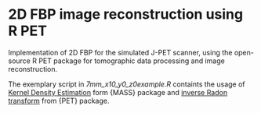 # 2D FBP image reconstruction using R PET

Implementation of 2D FBP for the simulated J-PET scanner, using the open-source R PET package for tomographic data processing and image reconstruction.

The exemplary script in *7mm_x10_y0_z0example.R* containts the usage of [Kernel Density Estimation](https://stat.ethz.ch/R-manual/R-devel/library/MASS/html/kde2d.html "documentation from MASS package") form {MASS} package and [inverse Radon transform](https://www.whitman.edu/Documents/Academics/Mathematics/SeniorProject_KaileyBolles.pdf "MATHEMATICS OF MEDICAL IMAGING") from {PET} package.